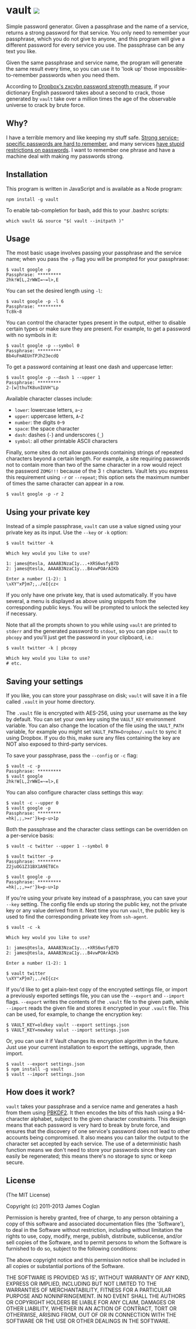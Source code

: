# vault [<img src="https://secure.travis-ci.org/jcoglan/vault.png" />](http://travis-ci.org/jcoglan/vault)

Simple password generator. Given a passphrase and the name of a service, returns
a strong password for that service. You only need to remember your passphrase,
which you do not give to anyone, and this program will give a different password
for every service you use. The passphrase can be any text you like.

Given the same passphrase and service name, the program will generate the same
result every time, so you can use it to 'look up' those impossible-to-remember
passwords when you need them.

According to [Dropbox's zxcvbn password strength measure](http://dl.dropbox.com/u/209/zxcvbn/test/index.html),
if your dictionary English password takes about a second to crack, those
generated by `vault` take over a million times the age of the observable
universe to crack by brute force.


## Why?

I have a terrible memory and like keeping my stuff safe. [Strong service-specific
passwords are hard to remember](http://xkcd.com/936/), and many services [have
stupid restrictions on passwords](http://me.veekun.com/blog/2011/12/04/fuck-passwords/).
I want to remember one phrase and have a machine deal with making my passwords
strong.


## Installation

This program is written in JavaScript and is available as a Node program:

    npm install -g vault

To enable tab-completion for bash, add this to your .bashrc scripts:

    which vault && source "$( vault --initpath )"


## Usage

The most basic usage involves passing your passphrase and the service name; when
you pass the `-p` flag you will be prompted for your passphrase:

    $ vault google -p
    Passphrase: *********
    2hk!W[L,2rWWI=~=l>,E

You can set the desired length using `-l`:

    $ vault google -p -l 6
    Passphrase: *********
    Tc8k~8

You can control the character types present in the output, either to disable
certain types or make sure they are present. For example, to get a password with
no symbols in it:

    $ vault google -p --symbol 0
    Passphrase: *********
    Bb4uFmAEUnTPJh23ecdQ

To get a password containing at least one dash and uppercase letter:

    $ vault google -p --dash 1 --upper 1
    Passphrase: *********
    2-[w]thuTK8unIUVH"Lp

Available character classes include:

* `lower`: lowercase letters, `a`-`z`
* `upper`: uppercase letters, `A`-`Z`
* `number`: the digits `0`-`9`
* `space`: the space character ` `
* `dash`: dashes (`-`) and underscores (`_`)
* `symbol`: all other printable ASCII characters

Finally, some sites do not allow passwords containing strings of repeated
characters beyond a certain length. For example, a site requiring passwords not
to contain more than two of the same character in a row would reject the
password `ZOMG!!!` because of the 3 `!` characters. Vault lets you express this
requirement using `-r` or `--repeat`; this option sets the maximum number of
times the same character can appear in a row.

    $ vault google -p -r 2


## Using your private key

Instead of a simple passphrase, `vault` can use a value signed using your
private key as its input. Use the `--key` or `-k` option:

    $ vault twitter -k

    Which key would you like to use?

    1: james@tesla, AAAAB3NzaC1y...+XRS6wsfyB7D
    2: james@tesla, AAAAB3NzaC1y...B4vwPOArAIKb

    Enter a number (1-2): 1
    \vXY"xP}m7;,./eI{cz<

If you only have one private key, that is used automatically. If you have
several, a menu is displayed as above using snippets from the corresponding
public keys. You will be prompted to unlock the selected key if necessary.

Note that all the prompts shown to you while using `vault` are printed to
`stderr` and the generated password to `stdout`, so you can pipe `vault` to
`pbcopy` and you'll just get the password in your clipboard, i.e.:

    $ vault twitter -k | pbcopy

    Which key would you like to use?
    # etc.


## Saving your settings

If you like, you can store your passphrase on disk; `vault` will save it in a
file called `.vault` in your home directory.

The `.vault` file is encrypted with AES-256, using your username as the key by
default. You can set your own key using the `VAULT_KEY` environment variable.
You can also change the location of the file using the `VAULT_PATH` variable,
for example you might set `VAULT_PATH=Dropbox/.vault` to sync it using Dropbox.
If you do this, make sure any files containing the key are NOT also exposed to
third-party services.

To save your passphrase, pass the `--config` or `-c` flag:

    $ vault -c -p
    Passphrase: *********
    $ vault google
    2hk!W[L,2rWWI=~=l>,E

You can also configure character class settings this way:

    $ vault -c --upper 0
    $ vault google -p
    Passphrase: *********
    =hk|,;,>=r'}k=p-u>1p

Both the passphrase and the character class settings can be overridden on a
per-service basis:

    $ vault -c twitter --upper 1 --symbol 0

    $ vault twitter -p
    Passphrase: *********
    Z2juOG1Z31BX1A9ET8Cn

    $ vault google -p
    Passphrase: *********
    =hk|,;,>=r'}k=p-u>1p

If you're using your private key instead of a passphrase, you can save your
`--key` setting. The config file ends up storing the public key, not the private
key or any value derived from it. Next time you run `vault`, the public key is
used to find the corresponding private key from `ssh-agent`.

    $ vault -c -k

    Which key would you like to use?

    1: james@tesla, AAAAB3NzaC1y...+XRS6wsfyB7D
    2: james@tesla, AAAAB3NzaC1y...B4vwPOArAIKb

    Enter a number (1-2): 1

    $ vault twitter
    \vXY"xP}m7;,./eI{cz<

If you'd like to get a plain-text copy of the encrypted settings file, or import
a previously exported settings file, you can use the `--export` and `--import`
flags. `--export` writes the contents of the `.vault` file to the given path,
while `--import` reads the given file and stores it encrypted in your `.vault`
file. This can be used, for example, to change the encryption key:

    $ VAULT_KEY=oldkey vault --export settings.json
    $ VAULT_KEY=newkey valut --import settings.json

Or, you can use it if Vault changes its encryption algorithm in the future. Just
use your current installation to export the settings, upgrade, then import.

    $ vault --export settings.json
    $ npm install -g vault
    $ vault --import settings.json


## How does it work?

`vault` takes your passphrase and a service name and generates a hash from them
using [PBKDF2](http://en.wikipedia.org/wiki/PBKDF2). It then encodes the bits of
this hash using a 94-character alphabet, subject to the given character
constraints. This design means that each password is very hard to break by brute
force, and ensures that the discovery of one service's password does not lead to
other accounts being compromised. It also means you can tailor the output to the
character set accepted by each service. The use of a deterministic hash function
means we don't need to store your passwords since they can easily be regenerated;
this means there's no storage to sync or keep secure.


## License

(The MIT License)

Copyright (c) 2011-2013 James Coglan

Permission is hereby granted, free of charge, to any person obtaining a copy of
this software and associated documentation files (the 'Software'), to deal in
the Software without restriction, including without limitation the rights to use,
copy, modify, merge, publish, distribute, sublicense, and/or sell copies of the
Software, and to permit persons to whom the Software is furnished to do so,
subject to the following conditions:

The above copyright notice and this permission notice shall be included in all
copies or substantial portions of the Software.

THE SOFTWARE IS PROVIDED 'AS IS', WITHOUT WARRANTY OF ANY KIND, EXPRESS OR
IMPLIED, INCLUDING BUT NOT LIMITED TO THE WARRANTIES OF MERCHANTABILITY, FITNESS
FOR A PARTICULAR PURPOSE AND NONINFRINGEMENT. IN NO EVENT SHALL THE AUTHORS OR
COPYRIGHT HOLDERS BE LIABLE FOR ANY CLAIM, DAMAGES OR OTHER LIABILITY, WHETHER
IN AN ACTION OF CONTRACT, TORT OR OTHERWISE, ARISING FROM, OUT OF OR IN
CONNECTION WITH THE SOFTWARE OR THE USE OR OTHER DEALINGS IN THE SOFTWARE.

